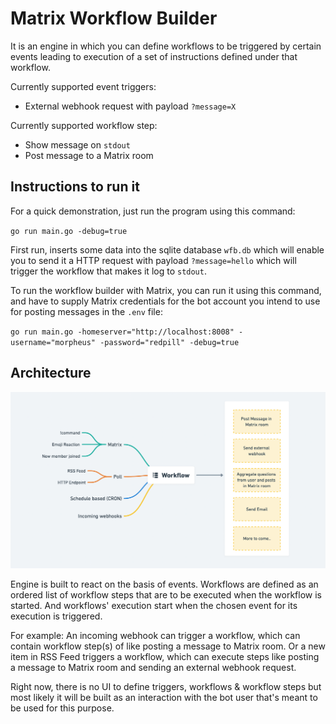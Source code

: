 # Matrix Workflow Builder

It is an engine in which you can define workflows to be triggered by certain events leading to execution of a set of instructions defined under that workflow.

Currently supported event triggers:

- External webhook request with payload `?message=X`

Currently supported workflow step:

- Show message on `stdout`
- Post message to a Matrix room

## Instructions to run it

For a quick demonstration, just run the program using this command:

`go run main.go -debug=true`

First run, inserts some data into the sqlite database `wfb.db` which will enable you to send it a HTTP request with payload `?message=hello` which will trigger the workflow that makes it log to `stdout`.

To run the workflow builder with Matrix, you can run it using this command, and have to supply Matrix credentials for the bot account you intend to use for posting messages in the `.env` file:

`go run main.go -homeserver="http://localhost:8008" -username="morpheus" -password="redpill" -debug=true`

## Architecture

![matrix workflow builder architecture](https://github.com/Automattic/matrix-workflow-builder/blob/master/matrix-workflow-builder-visual.png?raw=true)

Engine is built to react on the basis of events. Workflows are defined as an ordered list of workflow steps that are to be executed when the workflow is started. And workflows' execution start when the chosen event for its execution is triggered.

For example: An incoming webhook can trigger a workflow, which can contain workflow step(s) of like posting a message to Matrix room. Or a new item in RSS Feed triggers a workflow, which can execute steps like posting a message to Matrix room and sending an external webhook request.

Right now, there is no UI to define triggers, workflows & workflow steps but most likely it will be built as an interaction with the bot user that's meant to be used for this purpose.

